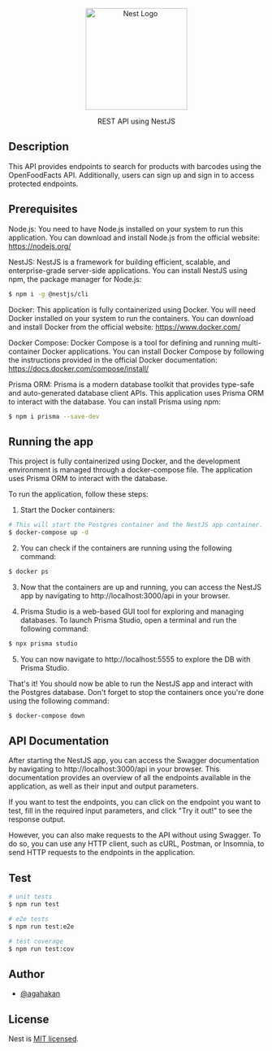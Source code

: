 <p align="center">
  <a href="http://nestjs.com/" target="blank"><img src="https://nestjs.com/img/logo-small.svg" width="200" alt="Nest Logo" /></a>
</p>
<p align="center">REST API using NestJS</p>

## Description

This API provides endpoints to search for products with barcodes using the OpenFoodFacts API. Additionally, users can sign up and sign in to access protected endpoints.

## Prerequisites

Node.js: You need to have Node.js installed on your system to run this application. You can download and install Node.js from the official website: https://nodejs.org/

NestJS: NestJS is a framework for building efficient, scalable, and enterprise-grade server-side applications. You can install NestJS using npm, the package manager for Node.js:

```bash
$ npm i -g @nestjs/cli
```
Docker: This application is fully containerized using Docker. You will need Docker installed on your system to run the containers. You can download and install Docker from the official website: https://www.docker.com/

Docker Compose: Docker Compose is a tool for defining and running multi-container Docker applications. You can install Docker Compose by following the instructions provided in the official Docker documentation: https://docs.docker.com/compose/install/

Prisma ORM: Prisma is a modern database toolkit that provides type-safe and auto-generated database client APIs. This application uses Prisma ORM to interact with the database. You can install Prisma using npm:

```bash
$ npm i prisma --save-dev
```

## Running the app

This project is fully containerized using Docker, and the development environment is managed through a docker-compose file. The application uses Prisma ORM to interact with the database.

To run the application, follow these steps:

1. Start the Docker containers:

```bash
# This will start the Postgres container and the NestJS app container.
$ docker-compose up -d
```

2.  You can check if the containers are running using the following command:
 ```bash
$ docker ps
```

3. Now that the containers are up and running, you can access the NestJS app by navigating to http://localhost:3000/api in your browser.

4. Prisma Studio is a web-based GUI tool for exploring and managing databases. To launch Prisma Studio, open a terminal and run the following command:

```bash
$ npx prisma studio
```
5. You can now navigate to http://localhost:5555 to explore the DB with Prisma Studio.

That's it! You should now be able to run the NestJS app and interact with the Postgres database. Don't forget to stop the containers once you're done using the following command:

```bash
$ docker-compose down
```

## API Documentation

After starting the NestJS app, you can access the Swagger documentation by navigating to http://localhost:3000/api in your browser.  This documentation provides an overview of all the endpoints available in the application, as well as their input and output parameters.

If you want to test the endpoints, you can click on the endpoint you want to test, fill in the required input parameters, and click "Try it out!" to see the response output.

However, you can also make requests to the API without using Swagger. To do so, you can use any HTTP client, such as cURL, Postman, or Insomnia, to send HTTP requests to the endpoints in the application.

## Test

```bash
# unit tests
$ npm run test

# e2e tests
$ npm run test:e2e

# test coverage
$ npm run test:cov
```

## Author

- [@agahakan](https://www.github.com/agahakan)

## License

Nest is [MIT licensed](LICENSE).
